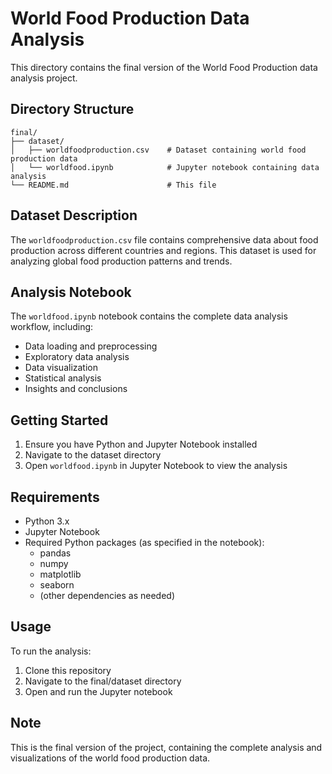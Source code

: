 # World Food Production Data Analysis

This directory contains the final version of the World Food Production data analysis project.

## Directory Structure

```
final/
├── dataset/
│   ├── worldfoodproduction.csv    # Dataset containing world food production data
│   └── worldfood.ipynb            # Jupyter notebook containing data analysis
└── README.md                      # This file
```

## Dataset Description

The `worldfoodproduction.csv` file contains comprehensive data about food production across different countries and regions. This dataset is used for analyzing global food production patterns and trends.

## Analysis Notebook

The `worldfood.ipynb` notebook contains the complete data analysis workflow, including:
- Data loading and preprocessing
- Exploratory data analysis
- Data visualization
- Statistical analysis
- Insights and conclusions

## Getting Started

1. Ensure you have Python and Jupyter Notebook installed
2. Navigate to the dataset directory
3. Open `worldfood.ipynb` in Jupyter Notebook to view the analysis

## Requirements

- Python 3.x
- Jupyter Notebook
- Required Python packages (as specified in the notebook):
  - pandas
  - numpy
  - matplotlib
  - seaborn
  - (other dependencies as needed)

## Usage

To run the analysis:
1. Clone this repository
2. Navigate to the final/dataset directory
3. Open and run the Jupyter notebook

## Note

This is the final version of the project, containing the complete analysis and visualizations of the world food production data. 